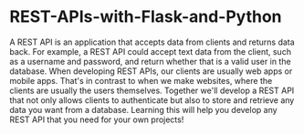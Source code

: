 # REST-APIs-with-Flask-and-Python
A REST API is an application that accepts data from clients and returns data back. For example, a REST API could accept text data from the client, such as a username and password, and return whether that is a valid user in the database.  When developing REST APIs, our clients are usually web apps or mobile apps. That's in contrast to when we make websites, where the clients are usually the users themselves.  Together we'll develop a REST API that not only allows clients to authenticate but also to store and retrieve any data you want from a database. Learning this will help you develop any REST API that you need for your own projects!
